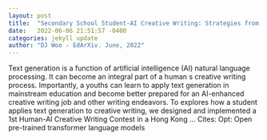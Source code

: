 ```yaml
---
layout: post
title:  "Secondary School Student-AI Creative Writing: Strategies from Text Generator Interactions"
date:   2022-06-06 21:51:57 -0400
categories: jekyll update
author: "DJ Woo - EdArXiv. June, 2022"
---
```

Text generation is a function of artificial intelligence (AI) natural language processing. It can become an integral part of a human s creative writing process. Importantly, a youths can learn to apply text generation in mainstream education and become better prepared for an AI-enhanced creative writing job and other writing endeavors. To explores how a student applies text generation to creative writing, we designed and implemented a 1st Human-AI Creative Writing Contest in a Hong Kong …
Cites: ‪Opt: Open pre-trained transformer language models‬  